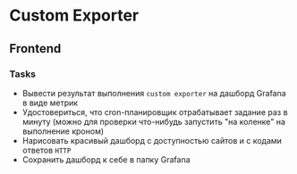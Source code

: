 # Custom Exporter

## Frontend

### Tasks

- Вывести результат выполнения `custom exporter` на дашборд Grafana в виде метрик
- Удостовериться, что cron-планировщик отрабатывает задание раз в минуту (можно для проверки что-нибудь запустить "на коленке" на выполнение кроном)
- Нарисовать красивый дашборд с доступностью сайтов и с кодами ответов `HTTP`
- Сохранить дашборд к себе в папку Grafana
